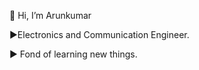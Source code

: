  👋 Hi, I’m Arunkumar
 
 ►Electronics and Communication Engineer.
 
 ► Fond of learning new things.
 
 
 
 

 
 
